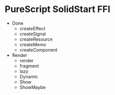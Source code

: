 # PureScript SolidStart FFI

- Done
  - createEffect
  - createSignal
  - createResource
  - createMemo
  - createComponent
- Render
  - render
  - fragment
  - lazy
  - Dynamic
  - Show
  - ShowMaybe